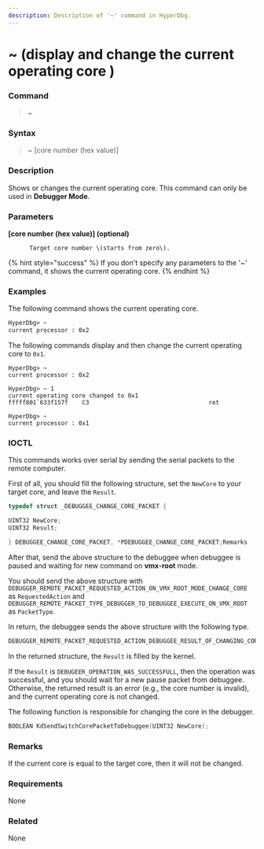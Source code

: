 ```yaml
---
description: Description of '~' command in HyperDbg.
---
```


# ~ \(display and change the current operating core \)

### Command

> ~

### Syntax

> ~ \[core number \(hex value\)\]

### Description

Shows or changes the current operating core. This command can only be used in **Debugger Mode**.

### Parameters

**\[core number \(hex value\)\] \(optional\)**

          Target core number \(starts from zero\).

{% hint style="success" %}
If you don't specify any parameters to the '~' command, it shows the current operating core.
{% endhint %}

### Examples

The following command shows the current operating core.

```diff
HyperDbg> ~
current processor : 0x2
```

The following commands display and then change the current operating core to `0x1`.

```text
HyperDbg> ~
current processor : 0x2

HyperDbg> ~ 1
current operating core changed to 0x1
fffff801`633f157f    C3                                  ret

HyperDbg> ~
current processor : 0x1
```

### IOCTL

This commands works over serial by sending the serial packets to the remote computer.

First of all, you should fill the following structure, set the `NewCore` to your target core, and leave the `Result`.

```c
typedef struct _DEBUGGEE_CHANGE_CORE_PACKET {

UINT32 NewCore; 
UINT32 Result;

} DEBUGGEE_CHANGE_CORE_PACKET, *PDEBUGGEE_CHANGE_CORE_PACKET;Remarks
```

After that, send the above structure to the debuggee when debuggee is paused and waiting for new command on **vmx-root** mode.

You should send the above structure with `DEBUGGER_REMOTE_PACKET_REQUESTED_ACTION_ON_VMX_ROOT_MODE_CHANGE_CORE` as `RequestedAction` and `DEBUGGER_REMOTE_PACKET_TYPE_DEBUGGER_TO_DEBUGGEE_EXECUTE_ON_VMX_ROOT` as `PacketType`.

In return, the debuggee sends the above structure with the following type.

```c
DEBUGGER_REMOTE_PACKET_REQUESTED_ACTION_DEBUGGEE_RESULT_OF_CHANGING_CORE
```

In the returned structure, the `Result` is filled by the kernel.

If the `Result` is `DEBUGEER_OPERATION_WAS_SUCCESSFULL`, then the operation was successful, and you should wait for a new pause packet from debuggee. Otherwise, the returned result is an error \(e.g., the core number is invalid\), and the current operating core is not changed.

The following function is responsible for changing the core in the debugger.

```c
BOOLEAN KdSendSwitchCorePacketToDebuggee(UINT32 NewCore);
```

### **Remarks**

If the current core is equal to the target core, then it will not be changed.

### Requirements

None

### Related

None

